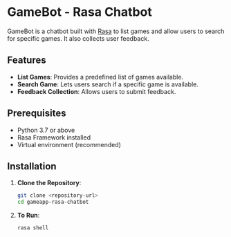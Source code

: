 # GameBot - Rasa Chatbot

GameBot is a chatbot built with [Rasa](https://rasa.com/) to list games and allow users to search for specific games. It also collects user feedback.

## Features
- **List Games**: Provides a predefined list of games available.
- **Search Game**: Lets users search if a specific game is available.
- **Feedback Collection**: Allows users to submit feedback.

## Prerequisites
- Python 3.7 or above
- Rasa Framework installed
- Virtual environment (recommended)

## Installation

1. **Clone the Repository**:
   ```bash
   git clone <repository-url>
   cd gameapp-rasa-chatbot

1. **To Run**:
   ```bash
   rasa shell
